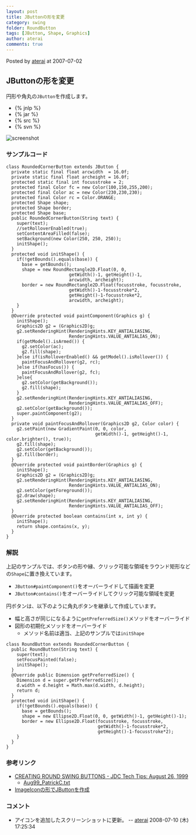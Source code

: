 ```yaml
---
layout: post
title: JButtonの形を変更
category: swing
folder: RoundButton
tags: [JButton, Shape, Graphics]
author: aterai
comments: true
---
```


Posted by [aterai](http://terai.xrea.jp/aterai.html) at 2007-07-02

## JButtonの形を変更
円形や角丸の`JButton`を作成します。

- {% jnlp %}
- {% jar %}
- {% src %}
- {% svn %}

<!-- dummy comment line for breaking list -->

![screenshot](https://lh6.googleusercontent.com/_9Z4BYR88imo/TQTSJxI6T0I/AAAAAAAAAiU/uPR0zvWSEnQ/s800/RoundButton.png)

### サンプルコード
<pre class="prettyprint"><code>class RoundedCornerButton extends JButton {
  private static final float arcwidth  = 16.0f;
  private static final float archeight = 16.0f;
  protected static final int focusstroke = 2;
  protected final Color fc = new Color(100,150,255,200);
  protected final Color ac = new Color(230,230,230);
  protected final Color rc = Color.ORANGE;
  protected Shape shape;
  protected Shape border;
  protected Shape base;
  public RoundedCornerButton(String text) {
    super(text);
    //setRolloverEnabled(true);
    setContentAreaFilled(false);
    setBackground(new Color(250, 250, 250));
    initShape();
  }
  protected void initShape() {
    if(!getBounds().equals(base)) {
      base = getBounds();
      shape = new RoundRectangle2D.Float(0, 0,
                        getWidth()-1, getHeight()-1,
                        arcwidth, archeight);
      border = new RoundRectangle2D.Float(focusstroke, focusstroke,
                        getWidth()-1-focusstroke*2,
                        getHeight()-1-focusstroke*2,
                        arcwidth, archeight);
    }
  }
  @Override protected void paintComponent(Graphics g) {
    initShape();
    Graphics2D g2 = (Graphics2D)g;
    g2.setRenderingHint(RenderingHints.KEY_ANTIALIASING,
                        RenderingHints.VALUE_ANTIALIAS_ON);
    if(getModel().isArmed()) {
      g2.setColor(ac);
      g2.fill(shape);
    }else if(isRolloverEnabled() &amp;&amp; getModel().isRollover()) {
      paintFocusAndRollover(g2, rc);
    }else if(hasFocus()) {
      paintFocusAndRollover(g2, fc);
    }else{
      g2.setColor(getBackground());
      g2.fill(shape);
    }
    g2.setRenderingHint(RenderingHints.KEY_ANTIALIASING,
                        RenderingHints.VALUE_ANTIALIAS_OFF);
    g2.setColor(getBackground());
    super.paintComponent(g2);
  }
  private void paintFocusAndRollover(Graphics2D g2, Color color) {
    g2.setPaint(new GradientPaint(0, 0, color,
                                  getWidth()-1, getHeight()-1, color.brighter(), true));
    g2.fill(shape);
    g2.setColor(getBackground());
    g2.fill(border);
  }
  @Override protected void paintBorder(Graphics g) {
    initShape();
    Graphics2D g2 = (Graphics2D)g;
    g2.setRenderingHint(RenderingHints.KEY_ANTIALIASING,
                        RenderingHints.VALUE_ANTIALIAS_ON);
    g2.setColor(getForeground());
    g2.draw(shape);
    g2.setRenderingHint(RenderingHints.KEY_ANTIALIASING,
                        RenderingHints.VALUE_ANTIALIAS_OFF);
  }
  @Override protected boolean contains(int x, int y) {
    initShape();
    return shape.contains(x, y);
  }
}
</code></pre>

### 解説
上記のサンプルでは、ボタンの形や縁、クリック可能な領域をラウンド矩形などの`Shape`に置き換えています。

- `JButton#paintComponent()`をオーバーライドして描画を変更
- `JButton#contains()`をオーバーライドしてクリック可能な領域を変更

<!-- dummy comment line for breaking list -->

円ボタンは、以下のように角丸ボタンを継承して作成しています。

- 幅と高さが同じになるように`getPreferredSize()`メソッドをオーバーライド
- 図形の初期化メソッドをオーバーライド
    - メソッド名前は適当、上記のサンプルでは`initShape`

<!-- dummy comment line for breaking list -->

<pre class="prettyprint"><code>class RoundButton extends RoundedCornerButton {
  public RoundButton(String text) {
    super(text);
    setFocusPainted(false);
    initShape();
  }
  @Override public Dimension getPreferredSize() {
    Dimension d = super.getPreferredSize();
    d.width = d.height = Math.max(d.width, d.height);
    return d;
  }
  protected void initShape() {
    if(!getBounds().equals(base)) {
      base = getBounds();
      shape = new Ellipse2D.Float(0, 0, getWidth()-1, getHeight()-1);
      border = new Ellipse2D.Float(focusstroke, focusstroke,
                                   getWidth()-1-focusstroke*2,
                                   getHeight()-1-focusstroke*2);
    }
  }
}
</code></pre>

### 参考リンク
- [CREATING ROUND SWING BUTTONS - JDC Tech Tips: August 26, 1999](http://web.archive.org/web/20090805104428/http://java.sun.com/developer/TechTips/1999/tt0826.html)
    - [Aug99_PatrickC.txt](http://web.archive.org/web/20090804054527/http://java.sun.com/developer/TechTips/txtarchive/1999/Aug99_PatrickC.txt)
- [ImageIconの形でJButtonを作成](http://terai.xrea.jp/Swing/RoundImageButton.html)

<!-- dummy comment line for breaking list -->

### コメント
- アイコンを追加したスクリーンショットに更新。 -- [aterai](http://terai.xrea.jp/aterai.html) 2008-07-10 (木) 17:25:34

<!-- dummy comment line for breaking list -->

